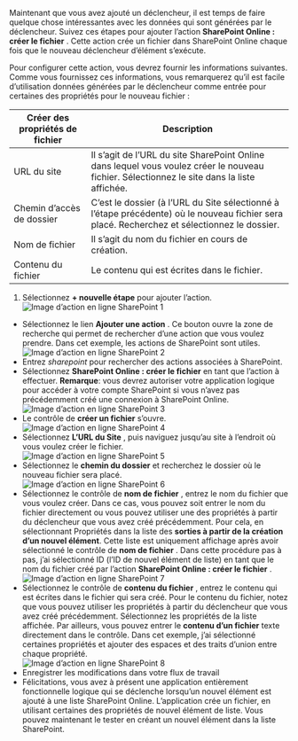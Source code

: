 Maintenant que vous avez ajouté un déclencheur, il est temps de faire quelque chose intéressantes avec les données qui sont générées par le déclencheur. Suivez ces étapes pour ajouter l’action **SharePoint Online : créer le fichier** . Cette action crée un fichier dans SharePoint Online chaque fois que le nouveau déclencheur d’élément s’exécute. 

Pour configurer cette action, vous devrez fournir les informations suivantes. Comme vous fournissez ces informations, vous remarquerez qu’il est facile d’utilisation données générées par le déclencheur comme entrée pour certaines des propriétés pour le nouveau fichier :

|Créer des propriétés de fichier|Description|
|---|---|
|URL du site|Il s’agit de l’URL du site SharePoint Online dans lequel vous voulez créer le nouveau fichier. Sélectionnez le site dans la liste affichée.|
|Chemin d’accès de dossier|C’est le dossier (à l’URL du Site sélectionné à l’étape précédente) où le nouveau fichier sera placé. Recherchez et sélectionnez le dossier.|
|Nom de fichier|Il s’agit du nom du fichier en cours de création.|
|Contenu du fichier|Le contenu qui est écrites dans le fichier.|

1. Sélectionnez **+ nouvelle étape** pour ajouter l’action.  
![Image d’action en ligne SharePoint 1](./media/connectors-create-api-sharepointonline/action-1.png)  
- Sélectionnez le lien **Ajouter une action** . Ce bouton ouvre la zone de recherche qui permet de rechercher d’une action que vous voulez prendre. Dans cet exemple, les actions de SharePoint sont utiles.    
![Image d’action en ligne SharePoint 2](./media/connectors-create-api-sharepointonline/action-2.png)    
- Entrez *sharepoint* pour rechercher des actions associées à SharePoint.
- Sélectionnez **SharePoint Online : créer le fichier** en tant que l’action à effectuer.   **Remarque**: vous devrez autoriser votre application logique pour accéder à votre compte SharePoint si vous n’avez pas précédemment créé une connexion à SharePoint Online.    
![Image d’action en ligne SharePoint 3](./media/connectors-create-api-sharepointonline/action-3.png)    
- Le contrôle de **créer un fichier** s’ouvre.   
![Image d’action en ligne SharePoint 4](./media/connectors-create-api-sharepointonline/action-4.png)     
- Sélectionnez **L’URL du Site** , puis naviguez jusqu’au site à l’endroit où vous voulez créer le fichier.     
![Image d’action en ligne SharePoint 5](./media/connectors-create-api-sharepointonline/action-5.png)  
- Sélectionnez le **chemin du dossier** et recherchez le dossier où le nouveau fichier sera placé.  
![Image d’action en ligne SharePoint 6](./media/connectors-create-api-sharepointonline/action-6.png)  
- Sélectionnez le contrôle de **nom de fichier** , entrez le nom du fichier que vous voulez créer. Dans ce cas, vous pouvez soit entrer le nom du fichier directement ou vous pouvez utiliser une des propriétés à partir du déclencheur que vous avez créé précédemment. Pour cela, en sélectionnant Propriétés dans la liste des **sorties à partir de la création d’un nouvel élément**. Cette liste est uniquement affichage après avoir sélectionné le contrôle de **nom de fichier** . Dans cette procédure pas à pas, j’ai sélectionné ID (l’ID de nouvel élément de liste) en tant que le nom du fichier créé par l’action **SharePoint Online : créer le fichier** .    
![Image d’action en ligne SharePoint 7](./media/connectors-create-api-sharepointonline/action-7.png)  
- Sélectionnez le contrôle de **contenu du fichier** , entrez le contenu qui est écrites dans le fichier qui sera créé. Pour le contenu du fichier, notez que vous pouvez utiliser les propriétés à partir du déclencheur que vous avez créé précédemment. Sélectionnez les propriétés de la liste affichée. Par ailleurs, vous pouvez entrer le **contenu d’un fichier** texte directement dans le contrôle. Dans cet exemple, j’ai sélectionné certaines propriétés et ajouter des espaces et des traits d’union entre chaque propriété.        
![Image d’action en ligne SharePoint 8](./media/connectors-create-api-sharepointonline/action-8.png)  
- Enregistrer les modifications dans votre flux de travail  
- Félicitations, vous avez à présent une application entièrement fonctionnelle logique qui se déclenche lorsqu’un nouvel élément est ajouté à une liste SharePoint Online. L’application crée un fichier, en utilisant certaines des propriétés de nouvel élément de liste.  Vous pouvez maintenant le tester en créant un nouvel élément dans la liste SharePoint. 
